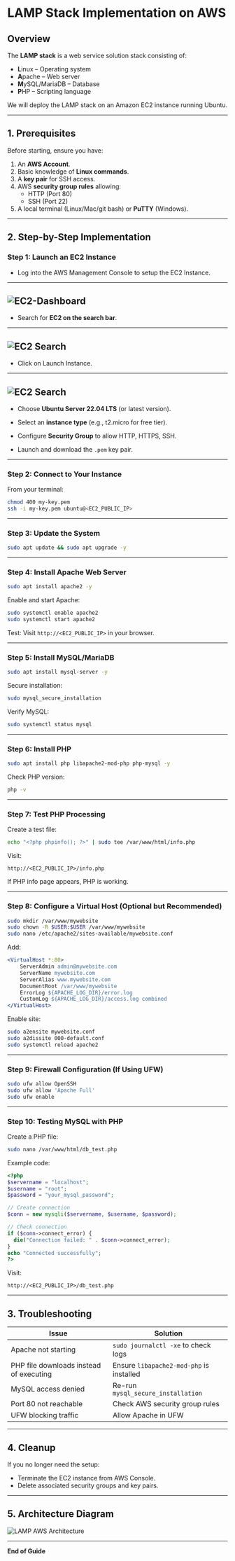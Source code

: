 # LAMP Stack Implementation on AWS

## Overview
The **LAMP stack** is a web service solution stack consisting of:
- **L**inux – Operating system
- **A**pache – Web server
- **M**ySQL/MariaDB – Database
- **P**HP – Scripting language

We will deploy the LAMP stack on an Amazon EC2 instance running Ubuntu.

---

## 1. Prerequisites
Before starting, ensure you have:
1. An **AWS Account**.
2. Basic knowledge of **Linux commands**.
3. A **key pair** for SSH access.
4. AWS **security group rules** allowing:
   - HTTP (Port 80)
   - SSH (Port 22)
5. A local terminal (Linux/Mac/git bash) or **PuTTY** (Windows).

---

## 2. Step-by-Step Implementation

### Step 1: Launch an EC2 Instance
- Log into the AWS Management Console to setup the EC2 Instance.
---
![EC2-Dashboard](./images/a.PNG)
---
- Search for **EC2  on the search bar**.
---
![EC2 Search](./images/1a.PNG)
---
- Click on Launch Instance.
---
![EC2 Search](./images/1.PNG)
---
- Choose **Ubuntu Server 22.04 LTS** (or latest version).

- Select an **instance type** (e.g., t2.micro for free tier).
- Configure **Security Group** to allow HTTP, HTTPS, SSH.
- Launch and download the `.pem` key pair.

---

### Step 2: Connect to Your Instance
From your terminal:
```bash
chmod 400 my-key.pem
ssh -i my-key.pem ubuntu@<EC2_PUBLIC_IP>
```

---

### Step 3: Update the System
```bash
sudo apt update && sudo apt upgrade -y
```

---

### Step 4: Install Apache Web Server
```bash
sudo apt install apache2 -y
```
Enable and start Apache:
```bash
sudo systemctl enable apache2
sudo systemctl start apache2
```
Test: Visit `http://<EC2_PUBLIC_IP>` in your browser.

---

### Step 5: Install MySQL/MariaDB
```bash
sudo apt install mysql-server -y
```
Secure installation:
```bash
sudo mysql_secure_installation
```
Verify MySQL:
```bash
sudo systemctl status mysql
```

---

### Step 6: Install PHP
```bash
sudo apt install php libapache2-mod-php php-mysql -y
```
Check PHP version:
```bash
php -v
```

---

### Step 7: Test PHP Processing
Create a test file:
```bash
echo "<?php phpinfo(); ?>" | sudo tee /var/www/html/info.php
```
Visit:
```
http://<EC2_PUBLIC_IP>/info.php
```
If PHP info page appears, PHP is working.

---

### Step 8: Configure a Virtual Host (Optional but Recommended)
```bash
sudo mkdir /var/www/mywebsite
sudo chown -R $USER:$USER /var/www/mywebsite
sudo nano /etc/apache2/sites-available/mywebsite.conf
```
Add:
```apache
<VirtualHost *:80>
    ServerAdmin admin@mywebsite.com
    ServerName mywebsite.com
    ServerAlias www.mywebsite.com
    DocumentRoot /var/www/mywebsite
    ErrorLog ${APACHE_LOG_DIR}/error.log
    CustomLog ${APACHE_LOG_DIR}/access.log combined
</VirtualHost>
```
Enable site:
```bash
sudo a2ensite mywebsite.conf
sudo a2dissite 000-default.conf
sudo systemctl reload apache2
```

---

### Step 9: Firewall Configuration (If Using UFW)
```bash
sudo ufw allow OpenSSH
sudo ufw allow 'Apache Full'
sudo ufw enable
```

---

### Step 10: Testing MySQL with PHP
Create a PHP file:
```bash
sudo nano /var/www/html/db_test.php
```
Example code:
```php
<?php
$servername = "localhost";
$username = "root";
$password = "your_mysql_password";

// Create connection
$conn = new mysqli($servername, $username, $password);

// Check connection
if ($conn->connect_error) {
  die("Connection failed: " . $conn->connect_error);
}
echo "Connected successfully";
?>
```
Visit:
```
http://<EC2_PUBLIC_IP>/db_test.php
```

---

## 3. Troubleshooting
| Issue | Solution |
|-------|----------|
| Apache not starting | `sudo journalctl -xe` to check logs |
| PHP file downloads instead of executing | Ensure `libapache2-mod-php` is installed |
| MySQL access denied | Re-run `mysql_secure_installation` |
| Port 80 not reachable | Check AWS security group rules |
| UFW blocking traffic | Allow Apache in UFW |

---

## 4. Cleanup
If you no longer need the setup:
- Terminate the EC2 instance from AWS Console.
- Delete associated security groups and key pairs.

---

## 5. Architecture Diagram
![LAMP AWS Architecture](lamp_architecture_complete.png)

---
**End of Guide**
